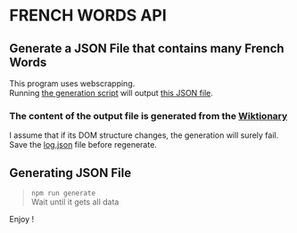 # FRENCH WORDS API

## Generate a JSON File that contains many French Words ##

This program uses webscrapping. </br>
Running <a href="generate.js">the generation script</a> will output <a href="log.json">this JSON file</a>.

### The content of the output file is generated from the <a href="https://fr.wiktionary.org/wiki/Wiktionnaire:Liste_de_1750_mots_fran%C3%A7ais_les_plus_courants">Wiktionary</a> ###

I assume that if its DOM structure changes, the generation will surely fail.</br>
Save the <a href="log.json">log.json</a> file before regenerate.

## Generating JSON File ##

> <code>npm run generate</code> </br>
> Wait until it gets all data

Enjoy !
